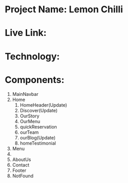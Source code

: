 # Project Name: Lemon Chilli
# Live Link: 
# Technology: 
# Components:
1. MainNavbar
2. Home
    1. HomeHeader(Update)
    2. Discover(Update)
    3. OurStory
    4. OurMenu
    5. quickReservation
    6. ourTeam
    7. ourBlog(Update)
    8. homeTestimonial
3. Menu
4. 
5. AboutUs
6. Contact
7. Footer
8. NotFound